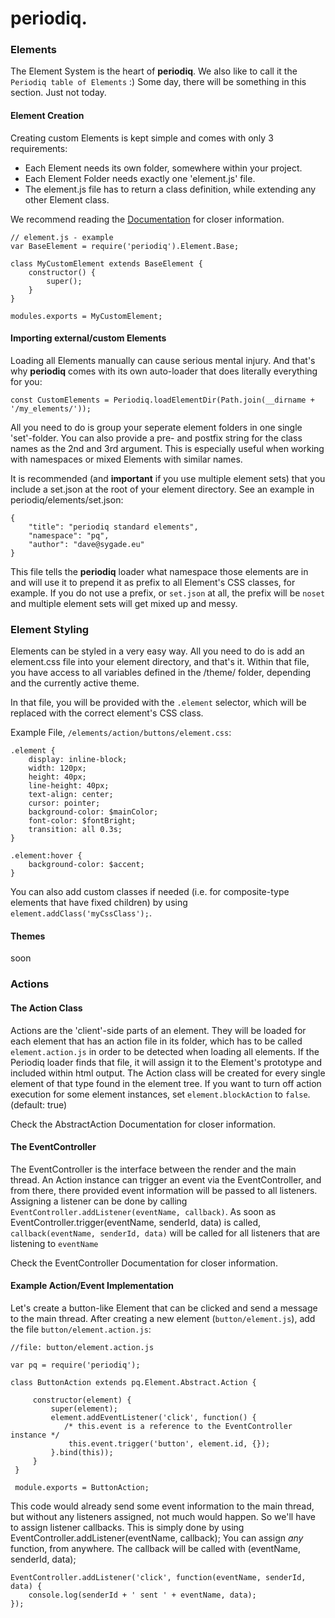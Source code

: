  periodiq.
=============

### Elements

The Element System is the heart of **periodiq**.
We also like to call it the `Periodiq table of Elements` :)
Some day, there will be something in this section.
Just not today.



#### Element Creation

Creating custom Elements is kept simple and comes with only 3 requirements:
 - Each Element needs its own folder, somewhere within your project.
 - Each Element Folder needs exactly one 'element.js' file.
 - The element.js file has to return a class definition, while extending any other Element class.

We recommend reading the [Documentation](http://docs.periodiq.org) for closer information.

    // element.js - example
    var BaseElement = require('periodiq').Element.Base;

    class MyCustomElement extends BaseElement {
        constructor() {
            super();
        }
    }

    modules.exports = MyCustomElement;

#### Importing external/custom Elements

Loading all Elements manually can cause serious mental injury.
And that's why **periodiq** comes with its own auto-loader that does literally everything for you:

    const CustomElements = Periodiq.loadElementDir(Path.join(__dirname + '/my_elements/'));

All you need to do is group your seperate element folders in one single 'set'-folder.
You can also provide a pre- and postfix string for the class names as the 2nd and 3rd argument.
This is especially useful when working with namespaces or mixed Elements with similar names.

It is recommended (and **important** if you use multiple element sets) that you include a set.json
at the root of your element directory. See an example in periodiq/elements/set.json:

    {
        "title": "periodiq standard elements",
        "namespace": "pq",
        "author": "dave@sygade.eu"
    }

This file tells the **periodiq** loader what namespace those elements are in and will use it to prepend it as prefix to all Element's CSS classes, for example.
If you do not use a prefix, or `set.json` at all, the prefix will be `noset` and multiple element sets will get mixed up and messy.


### Element Styling

Elements can be styled in a very easy way.
All you need to do is add an element.css file into your element directory, and that's it.
Within that file, you have access to all variables defined in the /theme/ folder,
depending and the currently active theme.

In that file, you will be provided with the `.element` selector, which will be
replaced with the correct element's CSS class.

Example File, `/elements/action/buttons/element.css`:

    .element {
        display: inline-block;
        width: 120px;
        height: 40px;
        line-height: 40px;
        text-align: center;
        cursor: pointer;
        background-color: $mainColor;
        font-color: $fontBright;
        transition: all 0.3s;
    }

    .element:hover {
        background-color: $accent;
    }

You can also add custom classes if needed (i.e. for composite-type elements that have fixed children) by using `element.addClass('myCssClass');`.

#### Themes

soon

### Actions

#### The Action Class

Actions are the 'client'-side parts of an element.
They will be loaded for each element that has an action file in its folder,
which has to be called `element.action.js` in order to be detected when loading all elements.
If the Periodiq loader finds that file, it will assign it to the Element's prototype and included within html output.
The Action class will be created for every single element of that type found in the element tree.
If you want to turn off action execution for some element instances, set `element.blockAction` to `false`. (default: true)

Check the AbstractAction Documentation for closer information.

#### The EventController

The EventController is the interface between the render and the main thread.
An Action instance can trigger an event via the EventController,
and from there, there provided event information will be passed to all listeners.
Assigning a listener can be done by calling `EventController.addListener(eventName, callback)`.
As soon as EventController.trigger(eventName, senderId, data) is called,
`callback(eventName, senderId, data)` will be called for all listeners that are listening to `eventName`

Check the EventController Documentation for closer information.

#### Example Action/Event Implementation

Let's create a button-like Element that can be clicked and send a message to the main thread.
After creating a new element (`button/element.js`), add the file `button/element.action.js`:

    //file: button/element.action.js

    var pq = require('periodiq');

    class ButtonAction extends pq.Element.Abstract.Action {

         constructor(element) {
             super(element);
             element.addEventListener('click', function() {
                /* this.event is a reference to the EventController instance */
                 this.event.trigger('button', element.id, {});
             }.bind(this));
         }
     }

     module.exports = ButtonAction;

This code would already send some event information to the main thread,
but without any listeners assigned, not much would happen.
So we'll have to assign listener callbacks.
This is simply done by using EventController.addListener(eventName, callback);
You can assign _any_ function, from anywhere.
The callback will be called with (eventName, senderId, data);

    EventController.addListener('click', function(eventName, senderId, data) {
        console.log(senderId + ' sent ' + eventName, data);
    });
